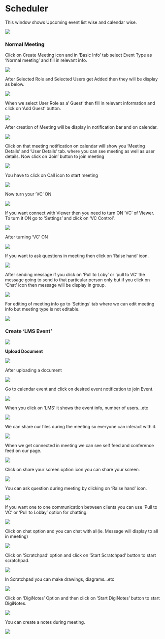# Scheduler

This window shows Upcoming event list wise and calendar wise.

![](../.gitbook/assets/image%20%28156%29.png)

###  **Normal Meeting**

Click on Create Meeting icon and in ‘Basic Info’ tab select Event Type as ‘Normal meeting’ and fill in relevant info.

![](../.gitbook/assets/image%20%28182%29.png)

After Selected Role and Selected Users get Added then they will be display as below.

![](../.gitbook/assets/image%20%28265%29.png)

When we select User Role as a’ Guest’ then fill in relevant information and click on ‘Add Guest’ button.

![](../.gitbook/assets/image%20%28152%29.png)

After creation of Meeting will be display in notification bar and on calendar.

![](../.gitbook/assets/image%20%28112%29.png)

Click on that meeting notification on calendar will show you ‘Meeting Details’ and ‘User Details’ tab. where you can see meeting as well as user details. Now click on ‘Join’ button to join meeting

![](../.gitbook/assets/image%20%28121%29.png)

You have to click on Call icon to start meeting

![](../.gitbook/assets/image%20%28143%29.png)

Now turn your ‘VC’ ON

![](../.gitbook/assets/image%20%28100%29.png)

If you want connect with Viewer then you need to turn ON ‘VC’ of Viewer. To turn it ON go to ‘Settings’ and click on ‘VC Control’.

![](../.gitbook/assets/image%20%28197%29.png)

After turning ‘VC’ ON

![](../.gitbook/assets/image%20%28102%29.png)

If you want to ask questions in meeting then click on ‘Raise hand’ icon.

![](../.gitbook/assets/image%20%28219%29.png)

After sending message if you click on ‘Pull to Loby’ or ‘pull to VC’ the message going to send to that particular person only but if you click on ‘Chat’ icon then message will be display in group.

![](../.gitbook/assets/image%20%28169%29.png)

For editing of meeting info go to ‘Settings’ tab where we can edit meeting info but meeting type is not editable.

![](../.gitbook/assets/image%20%2874%29.png)

###  **Create ‘LMS Event’**

![](../.gitbook/assets/image%20%28119%29.png)

 **Upload Document**

![](../.gitbook/assets/image%20%28207%29.png)

After uploading a document

![](../.gitbook/assets/image%20%2897%29.png)

Go to calendar event and click on desired event notification to join Event.

![](../.gitbook/assets/image%20%2866%29.png)

When you click on ‘LMS’ it shows the event info, number of users…etc

![](../.gitbook/assets/image%20%286%29.png)

We can share our files during the meeting so everyone can interact with it.

![](../.gitbook/assets/image%20%28269%29.png)

When we get connected in meeting we can see self feed and conference feed on our page.

![](../.gitbook/assets/image%20%28162%29.png)

Click on share your screen option icon you can share your screen.

![](../.gitbook/assets/image%20%28215%29.png)

You can ask question during meeting by clicking on ‘Raise hand’ icon.

![](../.gitbook/assets/image%20%28115%29.png)

If you want one to one communication between clients you can use ‘Pull to VC’ or ‘Pull to Lob**b**y’ option for chatting.

![](../.gitbook/assets/image%20%28263%29.png)

Click on chat option and you can chat with all\(ie. Message will display to all in meeting\)

![](../.gitbook/assets/image%20%28224%29.png)

Click on ‘Scratchpad’ option and click on ‘Start Scratchpad’ button to start scratchpad.

![](../.gitbook/assets/image%20%2868%29.png)

In Scratchpad you can make drawings, diagrams…etc

![](../.gitbook/assets/image%20%2859%29.png)

Click on ‘DigiNotes’ Option and then click on ‘Start DigiNotes’ button to start DigiNotes.

![](../.gitbook/assets/image%20%2890%29.png)

You can create a notes during meeting.

![](../.gitbook/assets/image%20%28241%29.png)



